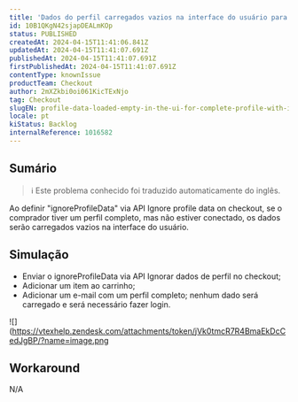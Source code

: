 ```yaml
---
title: 'Dados do perfil carregados vazios na interface do usuário para o perfil completo com ''ignoreProfileData'''
id: 10B1QKgN42sjapDEALmKOp
status: PUBLISHED
createdAt: 2024-04-15T11:41:06.841Z
updatedAt: 2024-04-15T11:41:07.691Z
publishedAt: 2024-04-15T11:41:07.691Z
firstPublishedAt: 2024-04-15T11:41:07.691Z
contentType: knownIssue
productTeam: Checkout
author: 2mXZkbi0oi061KicTExNjo
tag: Checkout
slugEN: profile-data-loaded-empty-in-the-ui-for-complete-profile-with-ignoreprofiledata
locale: pt
kiStatus: Backlog
internalReference: 1016582
---
```


## Sumário

>ℹ️ Este problema conhecido foi traduzido automaticamente do inglês.


Ao definir "ignoreProfileData" via API Ignore profile data on checkout, se o comprador tiver um perfil completo, mas não estiver conectado, os dados serão carregados vazios na interface do usuário.

## Simulação



- Enviar o ignoreProfileData via API Ignorar dados de perfil no checkout;
- Adicionar um item ao carrinho;
- Adicionar um e-mail com um perfil completo; nenhum dado será carregado e será necessário fazer login.

 ![](https://vtexhelp.zendesk.com/attachments/token/jVk0tmcR7R4BmaEkDcCedJgBP/?name=image.png

## Workaround


N/A




